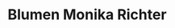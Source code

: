 ---
title: "Blumen Monika Richter"
url: /bad-gottleuba-berggiesshuebel/blumen-monika-richter/
shop: Blumen
---
